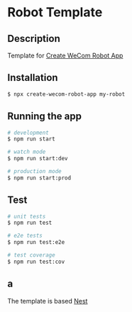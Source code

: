 # Robot Template
## Description

Template for [Create WeCom Robot App](https://github.com/lllllllqw/create-wecom-robot-app)

## Installation

```bash
$ npx create-wecom-robot-app my-robot
```

## Running the app

```bash
# development
$ npm run start

# watch mode
$ npm run start:dev

# production mode
$ npm run start:prod
```

## Test

```bash
# unit tests
$ npm run test

# e2e tests
$ npm run test:e2e

# test coverage
$ npm run test:cov
```

## a
The template is based [Nest](https://github.com/nestjs/nest)